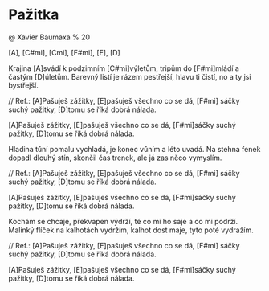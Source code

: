 # Pažitka
@ Xavier Baumaxa
% 20

[A], [C#mi], [Cmi], [F#mi], [E], [D]

Krajina [A]svádí k podzimním [C#mi]výletům,
tripům do [F#mi]mládí a častým [D]úletům.
Barevný listí je rázem pestřejší,
hlavu ti čistí, no a ty jsi bystřejší.

// Ref.: 
[A]Pašuješ zážitky, 
[E]pašuješ všechno co se dá,
[F#mi] sáčky suchý pažitky, 
[D]tomu se říká dobrá nálada.

[A]Pašuješ zážitky, 
[E]pašuješ všechno co se dá,
[F#mi]sáčky suchý pažitky, 
[D]tomu se říká dobrá nálada.

Hladina tůní pomalu vychladá,
je konec vůním a léto uvadá.
Na stehna fenek dopadl dlouhý stín,
skončil čas trenek, ale já zas něco vymyslím.

// Ref.: 
[A]Pašuješ zážitky, 
[E]pašuješ všechno co se dá,
[F#mi] sáčky suchý pažitky, 
[D]tomu se říká dobrá nálada.

[A]Pašuješ zážitky, 
[E]pašuješ všechno co se dá,
[F#mi]sáčky suchý pažitky, 
[D]tomu se říká dobrá nálada.

Kochám se chcaje, překvapen výdrží,
té co mi ho saje a co mi podrží.
Malinký flíček na kalhotách vydržím,
kalhot dost maje, tyto poté vydražím.

// Ref.: 
[A]Pašuješ zážitky, 
[E]pašuješ všechno co se dá,
[F#mi] sáčky suchý pažitky, 
[D]tomu se říká dobrá nálada.

[A]Pašuješ zážitky, 
[E]pašuješ všechno co se dá,
[F#mi]sáčky suchý pažitky, 
[D]tomu se říká dobrá nálada.
